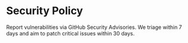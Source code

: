 # Security Policy
Report vulnerabilities via GitHub Security Advisories.
We triage within 7 days and aim to patch critical issues within 30 days.
